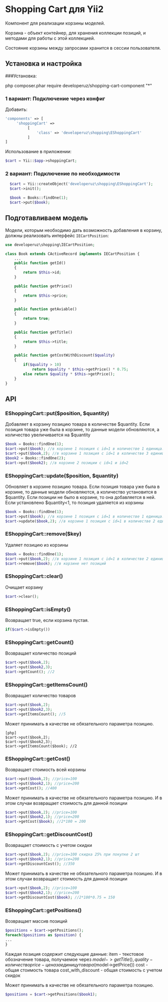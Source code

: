 Shopping Cart для Yii2
=============
Компонент для реализации корзины моделей.

Корзина - объект контейнер, для хранения коллекции позиций, и методами для работы с этой коллекцией.

Состояние корзины между запросами хранится в сессии пользователя.

Установка и настройка
---------------------

###Установка:

php composer.phar require developeruz/shopping-cart-component "*"


### 1 вариант: Подключение через конфиг
Добавить:
```php
'components' => [
     'shoppingCart' =>
          [
              'class' => 'developeruz\shopping\EShoppingCart'
          ]
]
```
Использование в приложении:
```php
$cart = Yii::$app->shoppingCart;
```

### 2 вариант: Подключение по необходимости
```php
  $cart = Yii::createObject('developeruz\shopping\EShoppingCart');
  $cart->init();

  $book = Books::findOne(1);
  $cart->put($book);
```

Подготавливаем модель
---------------------
Модели, которым необходимо дать возможность добавления в корзину,
должны реализовать интерфейс `IECartPosition`:

```php
use developeruz\shopping\IECartPosition;

class Book extends CActiveRecord implements IECartPosition {
    ...
    public function getId()
    {
        return $this->id;
    }

    public function getPrice()
    {
        return $this->price;
    }

    public function getAviable()
    {
        return true;
    }

    public function getTitle()
    {
        return $this->title;
    }

    public function getCostWithDiscount($quality)
    {
        if($quality > 10)
            return $quality * $this->getPrice() * 0.75;
        else return $quality * $this->getPrice();
    }
}
```

API
---

### EShoppingCart::put($position, $quantity)
Добавляет в корзину позицию товара в количестве $quantity.
Если позиция товара уже была в корзине, то данные модели обновляются, а количество увеличивается на $quantity

```php
$book = Books::findOne(1);
$cart->put($book); //в корзине 1 позиция с id=1 в количестве 1 единица.
$cart->put($book,2); //в корзине 1 позиция с id=1 в количестве 3 единицы.
$book2 = Books::findOne(2);
$cart->put($book2); //в корзине 2 позиции с id=1 и id=2
```

### EShoppingCart::update($position, $quantity)
Обновляет в корзине позицию товара.
Если позиция товара уже была в корзине, то данные модели обновляются, а количество установится в $quantity.
Если позиции не было в корзине, то она добавляется в ней.
Если установлено $quantity<1, то позиция удаляется из корзины

```php
$book = Books::findOne(1);
$cart->put($book); //в корзине 1 позиция с id=1 в количестве 1 единица.
$cart->update($book,2); //в корзине 1 позиция с id=1 в количестве 2 единицы.
```

### EShoppingCart::remove($key)
Удаляет позицию из корзины

```php
$book = Books::findOne(1);
$cart->put($book,2); //в корзине 1 позиция с id=1 в количестве 2 единицы.
$cart->remove($book); //в корзине нет позиций
```

### EShoppingCart::clear()
Очищает корзину

```php
$cart->clear();
```

### EShoppingCart::isEmpty()
Возвращает true, если корзина пустая.

```php
if($cart->isEmpty())
```

### EShoppingCart::getCount()
Возвращает количество позиций
```php
$cart->put($book,2);
$cart->put($book2,3);
$cart->getCount(); //2
```

### EShoppingCart::getItemsCount()
Возвращает количество товаров
```php
$cart->put($book,2);
$cart->put($book2,3);
$cart->getItemsCount(); //5
```
Может принимать в качестве не обязательного параметра позицию.
```
[php]
$cart->put($book,2);
$cart->put($book2,3);
$cart->getItemsCount($book); //2
```

### EShoppingCart::getCost()
Возвращает стоимость всей корзины
```php
$cart->put($book,2); //price=100
$cart->put($book2,1); //price=200
$cart->getCost(); //400
```
Может принимать в качестве не обязательного параметра позицию. И в этом случаи возвращает стоимость для данной позиции
```php
$cart->put($book,2); //price=100
$cart->put($book2,1); //price=200
$cart->getCost($book); //2*100 = 200
```

### EShoppingCart::getDiscountCost()
Возвращает стоимость с учетом скидки
```php
$cart->put($book,2); //price=100 скидка 25% при покупке 2 шт
$cart->put($book2,1); //price=200
$cart->getDiscountCost(); //350
```
Может принимать в качестве не обязательного параметра позицию. И в этом случаи возвращает стоимость для данной позиции
```php
$cart->put($book,2); //price=100
$cart->put($book2,1); //price=200
$cart->getDiscountCost($book); //2*100*0.75 = 150
```

### EShoppingCart::getPositions()
Возвращает массив позиций
```php
$positions = $cart->getPositions();
foreach($positions as $position) {
...
}
```
Каждая позиция содержит следующие данные:
item - текстовое обозначение товара, получаемое через $model->getTitle(),
quality - количество
price - цена за единицу товара ($model->getPrice())
cost - общая стоимость товара
cost_with_discount - общая стоимость с учетом скидок

Может принимать в качестве не обязательного параметра позицию.
```php
$positions = $cart->getPositions($book1);
```